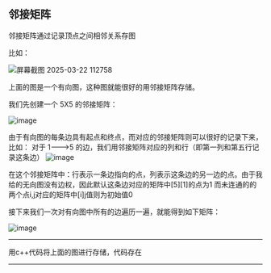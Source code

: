 ## 邻接矩阵
邻接矩阵通过记录顶点之间相邻关系存图

比如：


![屏幕截图 2025-03-22 112758](https://github.com/user-attachments/assets/4d48dfc3-dc46-4067-8d78-c956011c8eb8)


上面的图是一个有向图，这种图就能很好的用邻接矩阵存储。


我们先创建一个 5X5 的邻接矩阵：

![image](https://github.com/user-attachments/assets/64796145-bec5-4d8d-b25d-4f9744bfa779)


由于有向图的每条边具有起点和终点，而对应的邻接矩阵则可以很好的记录下来，比如：
    对于 1--->5 的边，我们用邻接矩阵对应的列和行（即第一列和第五行记录这条边）
![image](https://github.com/user-attachments/assets/af8649a2-89af-4f88-9db3-7cd436463006)


在这个邻接矩阵中：行表示一条边指向的点，列表示这条边的另一边的点。由于我给的无向图没有边权，因此默认这条边对应的矩阵中[5][1]的点为1
而未连通的的两个点i,j对应的矩阵中[i][j](或者[j][i])值则为初始值0

接下来我们一次对有向图中所有的边遍历一遍，就能得到如下矩阵：

![image](https://github.com/user-attachments/assets/f9443d5b-5d1a-48f3-a10f-621c809416a2)
_________________________________________________________________________________

用c++代码将上面的图进行存储，代码存在

_________________________________________________________________________________
